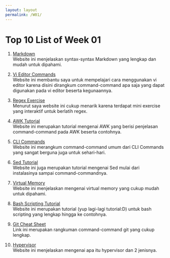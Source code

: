 ```yaml
---
layout: layout
permalink: /W01/
---
```


# Top 10 List of Week 01
1. [Markdown](https://www.markdownguide.org/)<br>
  Website ini menjelaskan syntax-syntax Markdown yang lengkap dan mudah untuk dipahami. 

2. [Vi Editor Commands](https://www.cs.colostate.edu/helpdocs/vi.html)<br>
  Website ini membantu saya untuk mempelajari cara menggunakan vi editor karena disini dirangkum command-command apa saja yang dapat digunakan pada vi editor beserta kegunaannya.

3. [Regex Exercise](https://regexone.com/lesson/introduction_abcs)<br>
  Menurut saya website ini cukup menarik karena terdapat mini exercise yang interaktif untuk berlatih regex.

4. [AWK Tutorial](https://www.tutorialspoint.com/awk/index.htm)<br>
  Website ini merupakan tutorial mengenai AWK yang berisi penjelasan command-command pada AWK beserta contohnya.

5. [CLI Commands](https://www.codecademy.com/articles/command-line-commands)<br>
  Website ini merangkum command-command umum dari CLI Commands yang sangat berguna juga untuk sehari-hari.

6. [Sed Tutorial](https://www.tutorialspoint.com/sed/index.htm)<br>
  Website ini juga merupakan tutorial mengenai Sed mulai dari instalasinya sampai command-commandnya.

7. [Virtual Memory](https://www.guru99.com/virtual-memory-in-operating-system.html)<br>
  Website ini menjelaskan mengenai virtual memory yang cukup mudah untuk dipahami.

8. [Bash Scripting Tutorial](https://www.javatpoint.com/bash)<br>
  Website ini merupakan tutorial (yup lagi-lagi tutorial:D) untuk bash scripting yang lengkap hingga ke contohnya.

9. [Git Cheat Sheet](https://education.github.com/git-cheat-sheet-education.pdf)<br>
  Link ini merupakan rangkuman command-command git yang cukup lengkap.

10. [Hypervisor](https://phoenixnap.com/kb/what-is-hypervisor-type-1-2)<br>
  Website ini menjelaskan mengenai apa itu hypervisor dan 2 jenisnya.
